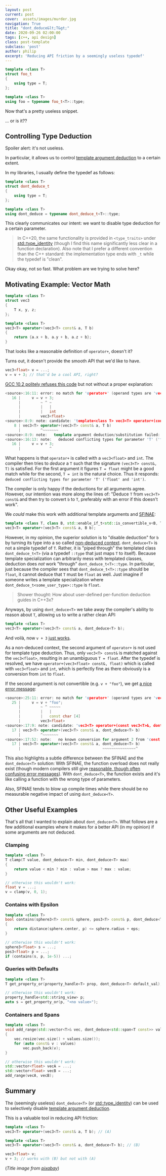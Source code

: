 ```yaml
---
layout: post
current: post
cover:  assets/images/murder.jpg
navigation: True
title: "dont_deduce&lt;T&gt;"
date: 2020-09-26 02:00:00
tags: [c++, api design]
class: post-template
subclass: 'post'
author: philip
excerpt: 'Reducing API friction by a seemingly useless typedef'
---
```


```cpp
template <class T>
struct foo_t 
{
    using type = T;
};

template <class T>
using foo = typename foo_t<T>::type;
```

Now that's a pretty useless snippet.

... or is it??


## Controlling Type Deduction

Spoiler alert: it's not useless.

In particular, it allows us to control [template argument deduction](https://en.cppreference.com/w/cpp/language/template_argument_deduction) to a certain extent.

In my libraries, I usually define the typedef as follows:

```cpp
template <class T>
struct dont_deduce_t 
{
    using type = T;
};

template <class T>
using dont_deduce = typename dont_deduce_t<T>::type;
```

This clearly communicates our intent: we want to disable type deduction for a certain parameter.

> In C++20, the same functionality is provided in `<type_traits>` under [std::type_identity](https://en.cppreference.com/w/cpp/types/type_identity) (though I find this name significantly less clear in a function declaration). 
> Also note that I prefer a different convention than the C++ standard: the implementation type ends with `_t` while the typedef is "clean".

Okay okay, not so fast.
What problem are we trying to solve here?


## Motivating Example: Vector Math

```cpp
template <class T>
struct vec3
{
    T x, y, z;
};

template <class T>
vec3<T> operator+(vec3<T> const& a, T b)
{
    return {a.x + b, a.y + b, a.z + b};
}
```

That looks like a reasonable definition of `operator+`, doesn't it?

Turns out, it doesn't provide the smooth API that we'd like to have.

```cpp
vec3<float> v = ...;
v = v + 3; // that'd be a cool API, right?
```

[GCC 10.2 politely refuses this code](https://godbolt.org/z/Yx4jr1) but not without a proper explanation:

```cpp
<source>:16:11: error: no match for 'operator+' (operand types are 'vec3<float>' and 'int')
   16 |     v = v + 3;
      |         ~ ^ ~
      |         |   |
      |         |   int
      |         vec3<float>
<source>:8:9: note: candidate: 'template<class T> vec3<T> operator+(const vec3<T>&, T)'
    8 | vec3<T> operator+(vec3<T> const& a, T b)
      |         ^~~~~~~~
<source>:8:9: note:   template argument deduction/substitution failed:
<source>:16:13: note:   deduced conflicting types for parameter 'T' ('float' and 'int')
   16 |     v = v + 3;
      |             ^
```

What happens is that `operator+` is called with a `vec3<float>` and `int`.
The compiler then tries to _deduce_ a `T` such that the signature `(vec3<T> const&, T)` is satisfied.
For the first argument it figures `T = float` might be a good match while for the second, `T = int` is the natural choice.
Thus it responds: `deduced conflicting types for parameter 'T' ('float' and 'int')`.

The compiler is only happy if the deductions for all arguments agree.
However, our intention was more along the lines of:
"Deduce `T` from `vec3<T> const&` and then try to convert `b` to `T`, preferably with an error if this doesn't work".

We _could_ make this work with additional template arguments and [SFINAE](https://en.cppreference.com/w/cpp/language/sfinae):

```cpp
template <class T, class B, std::enable_if_t<std::is_convertible_v<B, T>, int> = 0>
vec3<T> operator+(vec3<T> const& a, B b);
```

However, in my opinion, the superior solution is to "disable deduction" for `b` by turning its type into a so called [non-deduced context](https://en.cppreference.com/w/cpp/language/template_argument_deduction#Non-deduced_contexts).
`dont_deduce<T>` is not a simple typedef of `T`.
Rather, it is "piped through" the templated class `dont_deduce_t<T>` (via a typedef `::type` that just maps `T` to itself).
Because template specialization can arbitrarily mess with templated classes, deduction does _not_ work "through" `dont_deduce_t<T>::type`.
In particular, just because the compiler sees that `dont_deduce_t<T>::type` should be `float`, it cannot deduce that `T` must be `float` as well.
Just imagine if someone writes a template specialization where `dont_deduce_t<some_user_type>::type` is `float`.

> Shower thought: How about user-defined per-function deduction guides in C++3x?

Anyways, by using `dont_deduce<T>` we take away the compiler's ability to reason about `T`, allowing us to write a rather clean API:

```cpp
template <class T>
vec3<T> operator+(vec3<T> const& a, dont_deduce<T> b);
```

And voilà, now `v + 3` [just works](https://godbolt.org/z/jsnbMr).

As a non-deduced context, the second argument of `operator+` is not used for template type deduction.
Thus, only `vec3<T> const&` is matched against the `vec3<float>`, resulting in an unambiguous `T = float`.
After the typedef is resolved, we have `operator+(vec3<float> const&, float)` which is called with `vec3<float>` and `int`, which is perfectly fine as there obviously is a conversion from `int` to `float`.

If the second argument is not convertible (e.g. `v + "foo"`), we get [a nice error message](https://godbolt.org/z/onh7es):

```cpp
<source>:25:11: error: no match for 'operator+' (operand types are 'vec3<float>' and 'const char [4]')
   25 |     v = v + "foo";
      |         ~ ^ ~~~~~
      |         |   |
      |         |   const char [4]
      |         vec3<float>
<source>:17:9: note: candidate: 'vec3<T> operator+(const vec3<T>&, dont_deduce<T>) [with T = float; dont_deduce<T> = float]'
   17 | vec3<T> operator+(vec3<T> const& a, dont_deduce<T> b)
      |         ^~~~~~~~
<source>:17:52: note:   no known conversion for argument 2 from 'const char [4]' to 'dont_deduce<float>' {aka 'float'}
   17 | vec3<T> operator+(vec3<T> const& a, dont_deduce<T> b)
      |                                     ~~~~~~~~~~~~~~~^
```

This also highlights a subtle difference between the SFINAE and the `dont_deduce<T>` solution:
With SFINAE, the function overload does not really exist (though modern compilers still give [reasonable, though often confusing error messages](https://godbolt.org/z/h3K4TE)).
With `dont_deduce<T>`, the function exists and it's like calling a function with the wrong type of parameters.

Also, SFINAE tends to blow up compile times while there should be no measurable negative impact of using `dont_deduce<T>`.


## Other Useful Examples

That's all that I wanted to explain about `dont_deduce<T>`.
What follows are a few additional examples where it makes for a better API (in my opinion) if some arguments are not deduced.

### Clamping

```cpp
template <class T>
T clamp(T value, dont_deduce<T> min, dont_deduce<T> max)
{
    return value < min ? min : value > max ? max : value;
}

// otherwise this wouldn't work:
float v = ...;
v = clamp(v, 0, 1);
```

### Contains with Epsilon

```cpp
template <class T>
bool contains(sphere3<T> const& sphere, pos3<T> const& p, dont_deduce<T> eps)
{
    return distance(sphere.center, p) <= sphere.radius + eps;
}

// otherwise this wouldn't work:
sphere3<float> s = ...;
pos3<float> p = ...;
if (contains(s, p, 1e-5)) ...;
```

### Queries with Defaults

```cpp
template <class T>
T get_property_or(property_handle<T> prop, dont_deduce<T> default_val);

// otherwise this wouldn't work:
property_handle<std::string_view> p;
auto s = get_property_or(p, "<no value>");
```

### Containers and Spans

```cpp
template <class T>
void add_range(std::vector<T>& vec, dont_deduce<std::span<T const>> values)
{
    vec.resize(vec.size() + values.size());
    for (auto const& v : values)
        vec.push_back(v);
}

// otherwise this wouldn't work:
std::vector<float> vecA = ...;
std::vector<float> vecB = ...;
add_range(vecA, vecB);
```



## Summary

The (seemingly useless) `dont_deduce<T>` (or [std::type_identity](https://en.cppreference.com/w/cpp/types/type_identity)) can be used to selectively disable [template argument deduction](https://en.cppreference.com/w/cpp/language/template_argument_deduction).

This is a valuable tool in reducing API friction:

```cpp
template <class T>
vec3<T> operator+(vec3<T> const& a, T b); // (A)

template <class T>
vec3<T> operator+(vec3<T> const& a, dont_deduce<T> b); // (B)

vec3<float> v;
v + 3; // works with (B) but not with (A)
```

(_Title image from [pixabay](https://pixabay.com/photos/murder-the-scene-investigation-5294706/)_)
